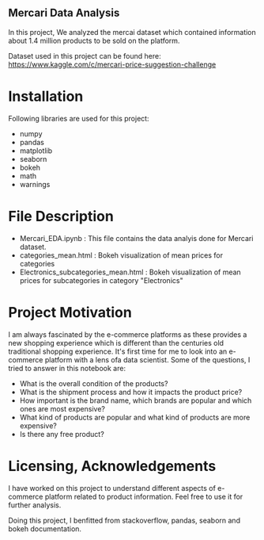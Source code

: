## Mercari Data Analysis

In this project, We analyzed the mercai dataset which contained information about 1.4 million products to be sold on the platform.

Dataset used in this project can be found here: https://www.kaggle.com/c/mercari-price-suggestion-challenge

# Installation
Following libraries are used for this project:
- numpy
- pandas
- matplotlib
- seaborn
- bokeh
- math
- warnings

# File Description
- Mercari_EDA.ipynb : This file contains the data analyis done for Mercari dataset. 
- categories_mean.html : Bokeh visualization of mean prices for categories
- Electronics_subcategories_mean.html : Bokeh visualization of mean prices for subcategories in category "Electronics"

# Project Motivation
I am always fascinated by the e-commerce platforms as these provides a new shopping experience which is different than the centuries old traditional shopping experience. It's first time for me to look into an e-commerce platform with a lens ofa data scientist. Some of the questions, I tried to answer in this notebook are:

- What is the overall condition of the products? 
- What is the shipment process and how it impacts the product price?
- How important is the brand name, which brands are popular and which ones are most expensive?
- What kind of products are popular and what kind of products are more expensive?
- Is there any free product?

# Licensing, Acknowledgements
I have worked on this project to understand different aspects of e-commerce platform related to product information. Feel free to use it for further analysis. 

Doing this project, I benfitted from stackoverflow, pandas, seaborn and bokeh documentation. 

